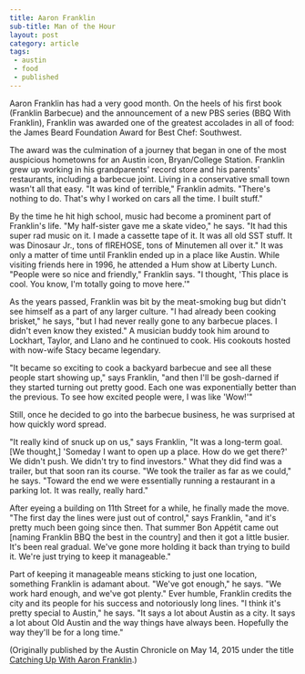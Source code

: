 ```yaml
---
title: Aaron Franklin
sub-title: Man of the Hour
layout: post
category: article
tags:
 - austin
 - food
 - published
---
```


Aaron Franklin has had a very good month. On the heels of his first book (Franklin Barbecue) and the announcement of a new PBS series (BBQ With Franklin), Franklin was awarded one of the greatest accolades in all of food: the James Beard Foundation Award for Best Chef: Southwest.

The award was the culmination of a journey that began in one of the most auspicious hometowns for an Austin icon, Bryan/College Station. Franklin grew up working in his grandparents' record store and his parents' restaurants, including a barbecue joint. Living in a conservative small town wasn't all that easy. "It was kind of terrible," Franklin admits. "There's nothing to do. That's why I worked on cars all the time. I built stuff."

By the time he hit high school, music had become a prominent part of Franklin's life. "My half-sister gave me a skate video," he says. "It had this super rad music on it. I made a cassette tape of it. It was all old SST stuff. It was Dinosaur Jr., tons of fIREHOSE, tons of Minutemen all over it." It was only a matter of time until Franklin ended up in a place like Austin. While visiting friends here in 1996, he attended a Hum show at Liberty Lunch. "People were so nice and friendly," Franklin says. "I thought, 'This place is cool. You know, I'm totally going to move here.'"

As the years passed, Franklin was bit by the meat-smoking bug but didn't see himself as a part of any larger culture. "I had already been cooking brisket," he says, "but I had never really gone to any barbecue places. I didn't even know they existed." A musician buddy took him around to Lockhart, Taylor, and Llano and he continued to cook. His cookouts hosted with now-wife Stacy became legendary.

"It became so exciting to cook a backyard barbecue and see all these people start showing up," says Franklin, "and then I'll be gosh-darned if they started turning out pretty good. Each one was exponentially better than the previous. To see how excited people were, I was like 'Wow!'"

Still, once he decided to go into the barbecue business, he was surprised at how quickly word spread.

"It really kind of snuck up on us," says Franklin, "It was a long-term goal. [We thought,] 'Someday I want to open up a place. How do we get there?' We didn't push. We didn't try to find investors." What they did find was a trailer, but that soon ran its course. "We took the trailer as far as we could," he says. "Toward the end we were essentially running a restaurant in a parking lot. It was really, really hard."

After eyeing a building on 11th Street for a while, he finally made the move. "The first day the lines were just out of control," says Franklin, "and it's pretty much been going since then. That summer Bon Appétit came out [naming Franklin BBQ the best in the country] and then it got a little busier. It's been real gradual. We've gone more holding it back than trying to build it. We're just trying to keep it manageable."

Part of keeping it manageable means sticking to just one location, something Franklin is adamant about. "We've got enough," he says. "We work hard enough, and we've got plenty." Ever humble, Franklin credits the city and its people for his success and notoriously long lines. "I think it's pretty special to Austin," he says. "It says a lot about Austin as a city. It says a lot about Old Austin and the way things have always been. Hopefully the way they'll be for a long time."

<!-- <a href="" target="blank">
  <img src="" alt="">
</a> -->

(Originally published by the Austin Chronicle on May 14, 2015 under the title [Catching Up With Aaron Franklin](http://www.austinchronicle.com/food/2015-05-15/catching-up-with-aaron-franklin/).)